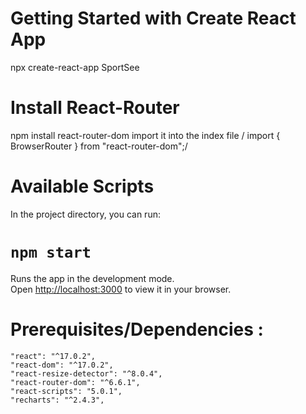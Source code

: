 # Getting Started with Create React App

npx create-react-app SportSee

# Install React-Router

npm install react-router-dom
import it into the index file / 
import { BrowserRouter } from "react-router-dom";/ 
<BrowserRouter></BrowserRouter>

# Available Scripts
In the project directory, you can run:

# `npm start`

Runs the app in the development mode.\
Open [http://localhost:3000](http://localhost:3000) to view it in your browser.

# Prerequisites/Dependencies : 

    "react": "^17.0.2",
    "react-dom": "^17.0.2",
    "react-resize-detector": "^8.0.4",
    "react-router-dom": "^6.6.1",
    "react-scripts": "5.0.1",
    "recharts": "^2.4.3",

